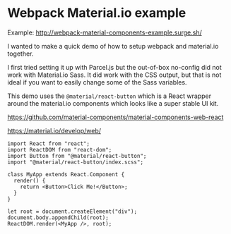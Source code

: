 # Webpack Material.io example

Example: http://webpack-material-components-example.surge.sh/

I wanted to make a quick demo of how to setup webpack and material.io together.

I first tried setting it up with Parcel.js but the out-of-box no-config did not
work with Material.io Sass. It did work with the CSS output, but that is not
ideal if you want to easily change some of the Sass variables.

This demo uses the `@material/react-button` which is a React wrapper around the
material.io components which looks like a super stable UI kit.

https://github.com/material-components/material-components-web-react

https://material.io/develop/web/

```
import React from "react";
import ReactDOM from "react-dom";
import Button from "@material/react-button";
import "@material/react-button/index.scss";

class MyApp extends React.Component {
  render() {
    return <Button>Click Me!</Button>;
  }
}

let root = document.createElement("div");
document.body.appendChild(root);
ReactDOM.render(<MyApp />, root);
```
